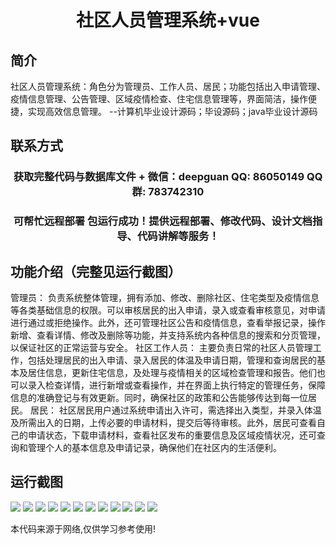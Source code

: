 <p><h1 align="center">社区人员管理系统+vue</h1></p>

## 简介
社区人员管理系统：角色分为管理员、工作人员、居民；功能包括出入申请管理、疫情信息管理、公告管理、区域疫情检查、住宅信息管理等，界面简洁，操作便捷，实现高效信息管理。    --计算机毕业设计源码；毕设源码；java毕业设计源码


## 联系方式
<p><h3 align="center">获取完整代码与数据库文件 + 微信：deepguan QQ: 86050149 QQ群: 783742310</h3></p>
<p><h3 align="center">可帮忙远程部署 包运行成功！提供远程部署、修改代码、设计文档指导、代码讲解等服务！</h3></p>

## 功能介绍（完整见运行截图）
管理员： 负责系统整体管理，拥有添加、修改、删除社区、住宅类型及疫情信息等各类基础信息的权限。可以审核居民的出入申请，录入或查看审核意见，对申请进行通过或拒绝操作。此外，还可管理社区公告和疫情信息，查看举报记录，操作新增、查看详情、修改及删除等功能，并支持系统内各种信息的搜索和分页管理，以保证社区的正常运营与安全。 社区工作人员： 主要负责日常的社区人员管理工作，包括处理居民的出入申请、录入居民的体温及申请日期，管理和查询居民的基本及居住信息，更新住宅信息，及处理与疫情相关的区域检查管理和报告。他们也可以录入检查详情，进行新增或查看操作，并在界面上执行特定的管理任务，保障信息的准确登记与有效更新。同时，确保社区的政策和公告能够传达到每一位居民。 居民： 社区居民用户通过系统申请出入许可，需选择出入类型，并录入体温及所需出入的日期，上传必要的申请材料，提交后等待审核。此外，居民可查看自己的申请状态，下载申请材料，查看社区发布的重要信息及区域疫情状况，还可查询和管理个人的基本信息及申请记录，确保他们在社区内的生活便利。


## 运行截图
![](img/001.jpg)
![](img/002.jpg)
![](img/003.jpg)
![](img/004.jpg)
![](img/005.jpg)
![](img/006.jpg)
![](img/007.jpg)
![](img/008.jpg)
![](img/009.jpg)
![](img/010.jpg)
![](img/011.jpg)
![](img/012.jpg)

<p>本代码来源于网络,仅供学习参考使用!</p>
